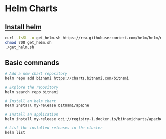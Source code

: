 # Helm Charts

## [Install helm](https://helm.sh/docs/intro/install/)

```bash
curl -fsSL -o get_helm.sh https://raw.githubusercontent.com/helm/helm/main/scripts/get-helm-3
chmod 700 get_helm.sh
./get_helm.sh
```

## Basic commands

```bash
# Add a new chart repository
helm repo add bitnami https://charts.bitnami.com/bitnami

# Explore the repository
helm search repo bitnami

# Install an helm chart
helm install my-release bitnami/apache

# Install an application
helm install my-release oci://registry-1.docker.io/bitnamicharts/apache

# List the installed releases in the cluster
helm list

```
